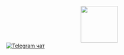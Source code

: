 <div id="header" align="center">
  <img src="https://s1.radikal.cloud/2024/06/30/logo-footer.png" width="100"/>
</div>

<div id="badges">
  <a href="https://t.me/happycozero">
    <img src="https://img.shields.io/badge/Telegram-blue?style=for-the-badge&logo=linkedin&logoColor=white" alt="Telegram чат"/>
  </a>
</div>

